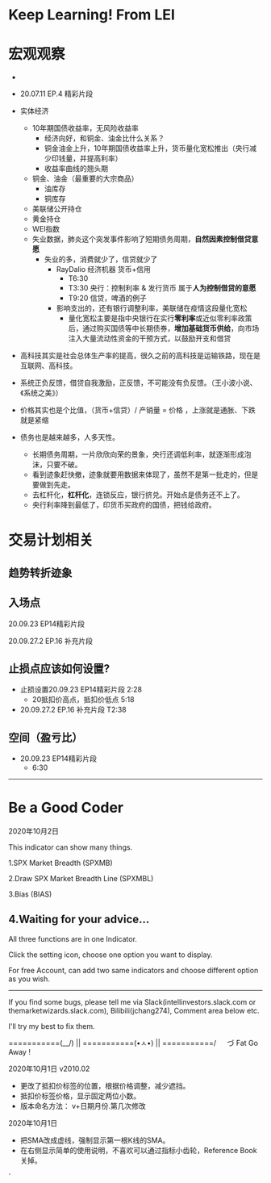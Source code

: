 # Keep Learning!  From LEI

# 宏观观察

* 

* 20.07.11 EP.4 精彩片段
* 实体经济
  * 10年期国债收益率，无风险收益率
    * 经济向好，和铜金、油金比什么关系？
    * 铜金油金上升，10年期国债收益率上升，货币量化宽松推出（央行减少印钱量，并提高利率）
    * 收益率曲线的翘头期
  * 铜金、油金（最重要的大宗商品）
    * 油库存
    * 铜库存
  * 美联储公开持仓
  * 黄金持仓
  * WEI指数
  * 失业数据，肺炎这个突发事件影响了短期债务周期，**自然因素控制借贷意愿**
    * 失业的多，消费就少了，信贷就少了
      * RayDalio 经济机器 货币+信用 
        * T6:30
        * T3:30 央行：控制利率 & 发行货币 属于**人为控制借贷的意愿**
        * T9:20 信贷，啤酒的例子
      * 影响支出的，还有银行调整利率，美联储在疫情这段量化宽松
        * 量化宽松主要是指中央银行在实行**零利率**或近似零利率政策后，通过购买国债等中长期债券，**增加基础货币供给**，向市场注入大量流动性资金的干预方式，以鼓励开支和借贷
* 高科技其实是社会总体生产率的提高，很久之前的高科技是运输铁路，现在是互联网、高科技。
* 系统正负反馈，借贷自我激励，正反馈，不可能没有负反馈。（王小波小说、《系统之美》）
* 价格其实也是个比值，（货币+信贷）/ 产销量 = 价格 ，上涨就是通胀、下跌就是紧缩
* 债务也是越来越多，人多天性。
  * 长期债务周期，一片欣欣向荣的景象，央行还调低利率，就逐渐形成泡沫，只要不破。
  * 看到迹象赶快撤，迹象就要用数据来体现了，虽然不是第一批走的，但是要做到先走。
  * 去杠杆化，**杠杆化**，连锁反应，银行挤兑。开始点是债务还不上了。
  * 央行利率降到最低了，印货币买政府的国债，把钱给政府。

# 交易计划相关

## 趋势转折迹象

## 入场点

20.09.23 EP14精彩片段

20.09.27.2 EP.16 补充片段



## 止损点应该如何设置?

* 止损设置20.09.23 EP14精彩片段 2:28
  * 20抵扣价高点，抵扣价低点 5:18
* 20.09.27.2 EP.16 补充片段 T2:38

## 空间（盈亏比）

* 20.09.23 EP14精彩片段
  * 6:30





---

# Be a Good Coder



2020年10月2日

This indicator can show many things.

1.SPX Market Breadth (SPXMB)

2.Draw SPX Market Breadth Line (SPXMBL)

3.Bias (BIAS)

4.Waiting for your advice...
----------------------------------------------------

All three functions are in one Indicator.

Click the setting icon, choose one option you want to display.

For free Account, can add two same indicators and choose different option as you wish.

----------------------------------------------------
If you find some bugs, please tell me via Slack(intellinvestors.slack.com or themarketwizards.slack.com), Bilibili(jchang274), Comment area below  etc.

I'll try my best to fix them.

===========(\__/) || 
===========(•ㅅ•) || 
===========/ 　 づ Fat Go Away !





2020年10月1日 v2010.02

* 更改了抵扣价标签的位置，根据价格调整，减少遮挡。
* 抵扣价标签价格，显示固定两位小数。
* 版本命名方法： v+日期月份.第几次修改



2020年10月1日

* 把SMA改成虚线，强制显示第一根K线的SMA。
* 在右侧显示简单的使用说明，不喜欢可以通过指标小齿轮，Reference  Book关掉。

`